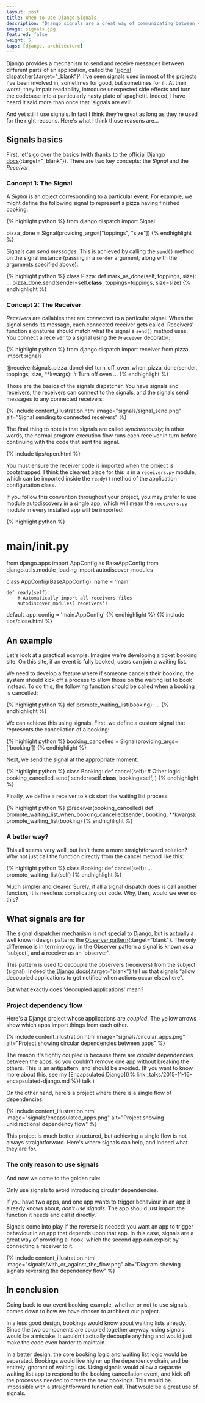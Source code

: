 ```yaml
---
layout: post
title: When to Use Django Signals
description: "Django signals are a great way of communicating between your apps.  But they are often misused. Find out what signals are for, when to define your own, and when to avoid them."
image: signals.jpg
featured: false
weight: 5
tags: [django, architecture]
---
```

Django provides a mechanism to send and receive messages between different parts
of an application, called the '[signal dispatcher](https://docs.djangoproject.com/en/2.0/topics/signals/){:target="_blank"}'.
I've seen signals used in
most of the projects I've been involved in, sometimes for good, but
sometimes for ill. At their worst, they impair readability,
introduce unexpected side effects and turn the codebase into a particularly
nasty plate of spaghetti. Indeed, I have
heard it said more than once that 'signals are evil'.

And yet still I use signals. In fact I think they're great as long as they're
used for the right reasons. Here's what I think those reasons are...

## Signals basics

First, let's go over the basics (with thanks to [the official Django docs](https://docs.djangoproject.com/en/2.0/topics/signals/){:target="_blank"}).
There are two key concepts: the *Signal* and the *Receiver*.

### Concept 1: The Signal

A *Signal* is an object corresponding to a particular event. For example, we might
define the following signal to represent a pizza having finished cooking:

{% highlight python %}
from django.dispatch import Signal

pizza_done = Signal(providing_args=["toppings", "size"])
{% endhighlight %}

Signals can *send messages*. This is achieved by calling the `send()` method
on the signal instance (passing in a `sender` argument, along with the
arguments specified above):

{% highlight python %}
class Pizza:
    def mark_as_done(self, toppings, size):
        ...
        pizza_done.send(sender=self.__class__, toppings=toppings, size=size)
{% endhighlight %}


### Concept 2: The Receiver

*Receivers* are callables that are *connected* to a particular signal.
When the signal sends its message, each connected receiver gets called.
Receivers' function signatures should match what the
signal's `send()` method uses. You connect a receiver to a signal using the
`@receiver` decorator:

{% highlight python %}
from django.dispatch import receiver
from pizza import signals

@receiver(signals.pizza_done)
def turn_off_oven_when_pizza_done(sender, toppings, size, **kwargs):
    # Turn off oven
    ...
{% endhighlight %}

Those are the basics of the signals dispatcher. You have signals and receivers,
the receivers can connect to the signals, and the signals send messages to any connected receivers:

{% include content_illustration.html image="signals/signal_send.png" alt="Signal sending to connected receivers" %}

The final thing to note is that signals are called *synchronously*; in other words,
the normal program execution flow runs each receiver in turn before continuing with
the code that sent the signal.

{% include tips/open.html %}
    <p>
      You must ensure the receiver code is imported when the project is
      bootstrapped. I think the clearest place for this is in a <code>receivers.py</code> module,
      which can be imported inside the
      <code>ready()</code> method of the application configuration class.
    </p>
    <p>
      If you follow this convention throughout your project, you may prefer to use
      module autodiscovery in a single app, which will mean the <code>receivers.py</code>
      module in every installed app will be imported:
    </p>
    {% highlight python %}
# main/__init__.py
from django.apps import AppConfig as BaseAppConfig
from django.utils.module_loading import autodiscover_modules


class AppConfig(BaseAppConfig):
    name = 'main'

    def ready(self):
        # Automatically import all receivers files
        autodiscover_modules('receivers')


default_app_config = 'main.AppConfig'
    {% endhighlight %}
{% include tips/close.html %}

## An example

Let's look at a practical example. Imagine we're developing a ticket booking site.
On this site, if an event is fully booked, users can join a waiting list.

We need to develop a feature where if someone cancels their booking,
the system should kick off a process to allow those on the waiting list to book instead.
To do this, the following function should be called when a booking is cancelled:

{% highlight python %}
def promote_waiting_list(booking):
    ...
{% endhighlight %}

We can achieve this using signals. First, we define a custom signal that represents
the cancellation of a booking:

{% highlight python %}
booking_cancelled = Signal(providing_args=['booking'])
{% endhighlight %}

Next, we send the signal at the appropriate moment:

{% highlight python %}
class Booking:
    def cancel(self):
        # Other logic
        ...
        booking_cancelled.send(
            sender=self.__class__,
            booking=self,
        )
{% endhighlight %}

Finally, we define a receiver to kick start the waiting list process:

{% highlight python %}
@receiver(booking_cancelled)
def promote_waiting_list_when_booking_cancelled(sender, booking, **kwargs):
    promote_waiting_list(booking)
{% endhighlight %}

### A better way?

This all seems very well, but isn't there a more straightforward solution?
Why not just call the function directly from the cancel method like this:

{% highlight python %}
class Booking:
    def cancel(self):
        ...
        promote_waiting_list(self)
{% endhighlight %}

Much simpler and clearer. Surely, if all a signal dispatch does is
call another function, it is needless complicating our code. Why, then, would we ever do this?

## What signals are for

The signal dispatcher mechanism is not special to Django, but is actually a well known design pattern:
the [Observer pattern](https://en.wikipedia.org/wiki/Observer_pattern){:target="blank"}.
The only difference is in terminology: in the Observer pattern a signal is known as a 'subject',
and a receiver as an 'observer'.

This pattern is used to decouple the observers (receivers) from the subject (signal).
Indeed [the Django docs](https://docs.djangoproject.com/en/2.0/topics/signals/){:target="blank"} tell us that signals "allow decoupled applications to get notified when actions occur elsewhere".

But what exactly does 'decoupled applications' mean?

### Project dependency flow

Here's a Django project whose applications are *coupled*. The yellow arrows show which apps import things from each other.

{% include content_illustration.html image="signals/circular_apps.png" alt="Project showing circular dependencies between apps" %}

The reason it's tightly coupled is because there are circular dependencies between the apps, so you couldn't remove one app without breaking the others.
This is an antipattern, and should be avoided. (If you want to know more about this, see my [Encapsulated Django]({% link _talks/2015-11-16-encapsulated-django.md %}) talk.)

On the other hand, here's a project where there is a single flow of dependencies:

{% include content_illustration.html image="signals/encapsulated_apps.png" alt="Project showing unidirectional dependency flow" %}

This project is much better structured, but achieving a single flow is not always straightforward. Here's where signals can help, and indeed what they are for.

### The only reason to use signals

And now we come to the golden rule:

<div class='rule'>
  Only use signals to avoid introducing circular dependencies.
</div>

If you have two apps, and one app wants to trigger behaviour in an app it already knows about, *don't use signals*. The app should just import
the function it needs and call it directly.

Signals come into play if the reverse is needed: you want an app to trigger behaviour in an app that depends upon that app. In this case, signals are a great way of
providing a 'hook' which the second app can exploit by connecting a receiver to it.

{% include content_illustration.html image="signals/with_or_against_the_flow.png" alt="Diagram showing signals reversing the dependency flow" %}

## In conclusion

Going back to our event booking example, whether or not to use signals comes down to how we have chosen to architect our project.

In a less good design, bookings would know about waiting lists already. Since the two components are coupled together anyway, using signals would be a mistake.
It wouldn't actually decouple anything and would just make the code even harder to maintain.

In a better design, the core booking logic and waiting list logic would be separated. Bookings would live higher up the dependency
chain, and be entirely ignorant of waiting lists. Using signals would allow a separate waiting list app to respond to the
booking cancellation event, and kick off the processes needed to create the new bookings.
This would be impossible with a straightforward function call. That would be a great use of signals.
